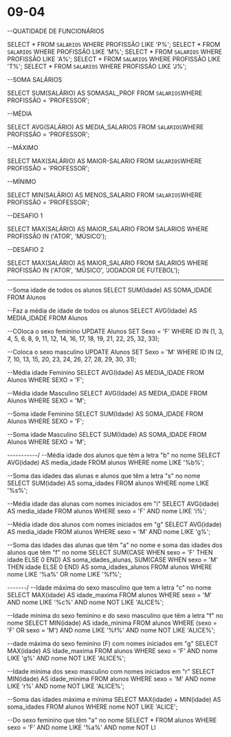# 09-04



--QUATIDADE DE FUNCIONÁRIOS

SELECT * FROM `SALARIOS` WHERE PROFISSÃO LIKE 'P%';
SELECT * FROM `SALARIOS` WHERE PROFISSÃO LIKE 'M%';
SELECT * FROM `SALARIOS` WHERE PROFISSÃO LIKE 'A%';
SELECT * FROM `SALARIOS` WHERE PROFISSÃO LIKE 'T%';
SELECT * FROM `SALARIOS` WHERE PROFISSÃO LIKE 'J%';

--SOMA SALÁRIOS

SELECT SUM(SALÁRIO) AS SOMASAL_PROF FROM `SALARIOS`WHERE PROFISSÃO = 'PROFESSOR';

--MÉDIA

SELECT AVG(SALÁRIO) AS MEDIA_SALARIOS FROM `SALARIOS`WHERE PROFISSÃO = 'PROFESSOR';

--MÁXIMO

SELECT MAX(SALÁRIO) AS MAIOR-SALARIO FROM `SALARIOS`WHERE PROFISSÃO = 'PROFESSOR';

--MÍNIMO

SELECT MIN(SALÁRIO) AS MENOS_SALARIO FROM `SALARIOS`WHERE PROFISSÃO = 'PROFESSOR';

--DESAFIO 1

SELECT MAX(SALÁRIO) AS MAIOR_SALARIO FROM SALARIOS WHERE PROFISSÃO IN ('ATOR', 'MÚSICO');

--DESAFIO 2

SELECT MAX(SALÁRIO) AS MAIOR_SALARIO FROM SALARIOS WHERE PROFISSÃO IN ('ATOR', 'MÚSICO', 'JODADOR DE FUTEBOL');





-----
--Soma idade de todos os alunos
SELECT SUM(Idade) AS SOMA_IDADE
FROM Alunos

--Faz a média de idade de todos os alunos
SELECT AVG(Idade) AS MEDIA_IDADE
FROM Alunos

--COloca o sexo feminino
UPDATE Alunos
SET Sexo = 'F' 
WHERE ID IN (1, 3, 4, 5, 6, 8, 9, 11, 12, 14, 16, 17, 18, 19, 21, 22, 25, 32, 33); 


--Coloca o sexo masculino
UPDATE Alunos
SET Sexo = 'M' 
WHERE ID IN (2, 7, 10, 13, 15, 20, 23, 24, 26, 27, 28, 29, 30, 31);


--Média idade Feminino
SELECT AVG(Idade) AS MEDIA_IDADE
FROM Alunos 
WHERE SEXO = 'F';

--Média idade Masculino
SELECT AVG(Idade) AS MEDIA_IDADE
FROM Alunos 
WHERE SEXO = 'M';

--Soma idade Feminino
SELECT SUM(Idade) AS SOMA_IDADE
FROM Alunos 
WHERE SEXO = 'F';


--Soma idade Masculino
SELECT SUM(Idade) AS SOMA_IDADE
FROM Alunos 
WHERE SEXO = 'M';


-----------/
--Média idade dos alunos que têm a letra "b" no nome
SELECT AVG(idade) AS media_idade
FROM alunos
WHERE nome LIKE '%b%';


--Soma das idades das alunas e alunos que têm a letra "s" no nome
SELECT SUM(idade) AS soma_idades
FROM alunos
WHERE nome LIKE '%s%';


--Média idade das alunas com nomes iniciados em "i"
SELECT AVG(idade) AS media_idade
FROM alunos
WHERE sexo = 'F' AND nome LIKE 'i%';


--Média idade dos alunos com nomes iniciados em "g"
SELECT AVG(idade) AS media_idade
FROM alunos
WHERE sexo = 'M' AND nome LIKE 'g%';


--Soma das idades das alunas que têm "a" no nome e soma das idades dos alunos que têm "f" no nome
SELECT 
  SUM(CASE WHEN sexo = 'F' THEN idade ELSE 0 END) AS soma_idades_alunas,
  SUM(CASE WHEN sexo = 'M' THEN idade ELSE 0 END) AS soma_idades_alunos
FROM alunos
WHERE nome LIKE '%a%' OR nome LIKE '%f%';



-------/
--Idade máxima do sexo masculino que tem a letra "c" no nome
SELECT MAX(idade) AS idade_maxima
FROM alunos
WHERE sexo = 'M' AND nome LIKE '%c%' AND nome NOT LIKE 'ALICE%';


--Idade mínima do sexo feminino e do sexo masculino que têm a letra "f" no nome
SELECT MIN(idade) AS idade_minima
FROM alunos
WHERE (sexo = 'F' OR sexo = 'M') AND nome LIKE '%f%' AND nome NOT LIKE 'ALICE%';


--dade máxima do sexo feminino (F) com nomes iniciados em "g"
SELECT MAX(idade) AS idade_maxima
FROM alunos
WHERE sexo = 'F' AND nome LIKE 'g%' AND nome NOT LIKE 'ALICE%';


--Idade mínima dos sexo masculino com nomes iniciados em "r"
SELECT MIN(idade) AS idade_minima
FROM alunos
WHERE sexo = 'M' AND nome LIKE 'r%' AND nome NOT LIKE 'ALICE%';

--Soma das idades máxima e mínima
SELECT MAX(idade) + MIN(idade) AS soma_idades
FROM alunos
WHERE nome NOT LIKE 'ALICE';

--Do sexo feminino que têm "a" no nome
SELECT *
FROM alunos
WHERE sexo = 'F' AND nome LIKE '%a%' AND nome NOT LI

